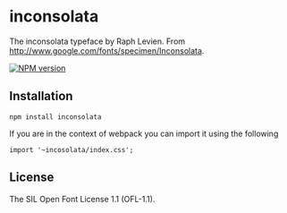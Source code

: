 # inconsolata

The inconsolata typeface by Raph Levien. From http://www.google.com/fonts/specimen/Inconsolata.

[![NPM version](https://img.shields.io/npm/v/inconsolata.svg)](https://www.npmjs.com/package/inconsolata)

## Installation

    npm install inconsolata

If you are in the context of webpack you can import it using the following

    import '~incosolata/index.css';

## License

  The SIL Open Font License 1.1 (OFL-1.1).
